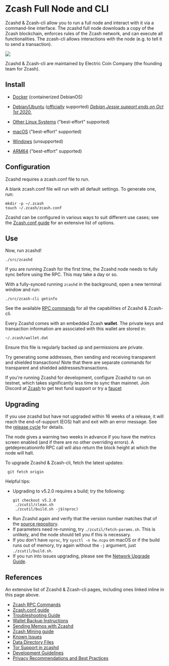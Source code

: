 # Zcash Full Node and CLI

Zcashd & Zcash-cli allow you to run a full node and interact with it via a command-line interface. The zcashd full node downloads a copy of the Zcash blockchain, enforces rules of the Zcash network, and can execute all functionalities. The zcash-cli allows interactions with the node (e.g. to tell it to send a transaction).

![](./images/zcashd_and_zcashcli.png)

Zcashd & Zcash-cli are maintained by Electric Coin Company (the founding team for Zcash).


## Install

* [Docker](https://hub.docker.com/r/electriccoinco/zcashd) (containerized DebianOS)

* [Debian/Ubuntu](Debian-Ubuntu-build.html) ([officially](https://zcash.readthedocs.io/en/latest/rtd_pages/supported_platform_policy.html#supported-platform-policy) supported) *[Debian Jessie support ends on Oct 1st 2020.](https://forum.zcashcommunity.com/t/end-of-debian-jessie-support-is-on-october-1st-2020/37313)*

* [Other Linux Systems](https://zcash.readthedocs.io/en/latest/rtd_pages/Linux-misc-build.html) ("best-effort" supported)

* [macOS](macOS-build.html) ("best-effort" supported)

* [Windows](windows-build.html) (unsupported)

* [ARM64](raspi-build.html) ("best-effort" supported)

## Configuration

Zcashd requires a zcash.conf file to run.

A blank zcash.conf file will run with all default settings. To generate one, run:

```
mkdir -p ~/.zcash
touch ~/.zcash/zcash.conf
```

Zcashd can be configured in various ways to suit different use cases; see the [Zcash.conf guide](zcash_conf_guide.html) for an extensive list of options.

## Use

Now, run zcashd!

```
./src/zcashd
```

If you are running Zcash for the first time, the Zcashd node needs to fully sync before using the RPC. This may take a day or so.

With a fully-synced running ``zcashd`` in the background, open a new terminal window and run:

```
./src/zcash-cli getinfo
```

See the available [RPC commands](https://zcash.github.io/rpc/) for all the capabilities of Zcashd & Zcash-cli.

Every Zcashd comes with an embedded Zcash **wallet**. The private keys and transaction information are associated with this wallet are stored in:

```
~/.zcash/wallet.dat
```

Ensure this file is regularly backed up and permissions are private.

Try generating some addresses, then sending and receiving transparent and shielded transactions! Note that there are separate commands for transparent and shielded addresses/transactions.

If you're running Zcashd for development, configure Zcashd to run on testnet, which takes significantly less time to sync than mainnet. Join Discord at [Zcash](https://discord.gg/jx7Hv8ug) to get test fund support or try a [faucet](https://faucet.zecpages.com/)

## Upgrading

<!--If you're on a Debian-based distribution, you can follow the :ref:`install-debian-bin-packages-guide` to install Zcash on your system. -->
If you use zcashd but have not upgraded within 16 weeks of a release, it will reach the end-of-support (EOS) halt and exit with an error message. See the [release cycle](https://z.cash/support/schedule/) for details.

The node gives a warning two weeks in advance if you have the metrics screen enabled (and if there are no other overriding errors). A getdeprecationinfo RPC call will also return the block height at which the node will halt.

To upgrade Zcashd & Zcash-cli, fetch the latest updates:
  ```
   git fetch origin
  ```

Helpful tips: 
* Upgrading to v5.2.0 requires a build; try the following: 
  ```
  git checkout v5.2.0
   ./zcutil/clean.sh
   ./zcutil/build.sh -j$(nproc)
  ```
* Run Zcashd again and verify that the version number matches that of the [source repository](https://github.com/zcash/zcash).
* If parameters need re-running, try ``./zcutil/fetch-params.sh``. This is unlikely, and the node should tell you if this is necessary.
* If you don't have ``nproc``, try ``sysctl -n hw.ncpu`` on macOS or if the build runs out of memory, try again without the ``-j`` argument,  just ``./zcutil/build.sh``.
* If you run into issues upgrading, please see the [Network Upgrade Guide](nu_dev_guide.html).

## References

An extensive list of Zcashd & Zcash-cli pages, including ones linked inline in this page above.
* [Zcash RPC Commands](https://zcash.github.io/rpc/)
* [Zcash.conf guide](zcash_conf_guide.html)
* [Troubleshooting Guide](troubleshooting_guide.html)
* [Wallet Backup Instructions](wallet_backup.html)
* [Sending Memos with Zcashd](memos.html)
* [Zcash Mining guide](zcash_mining_guide.html)
* [Known Issues](security_warnings.html)
* [Data Directory Files](files.html)
* [Tor Support in zcashd](tor.html)
* [Development Guidelines](development_guidelines.html)
* [Privacy Recommendations and Best Practices](privacy_recommendations_best_practices.html)
